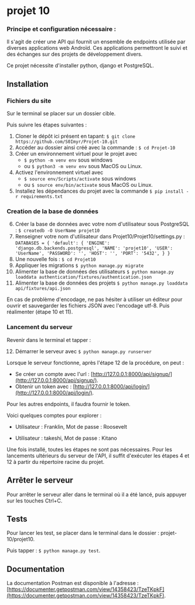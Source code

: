# projet 10


### Principe et configuration nécessaire :
Il s'agit de créer une API qui fournit un ensemble de endpoints utilisée par diverses applications web Androïd. Ces applications permettront le suivi et des échanges sur des projets de développement divers.

Ce projet nécessite d'installer python, django et PostgreSQL.

## Installation
### Fichiers du site
Sur le terminal se placer sur un dossier cible.

Puis suivre les étapes suivantes :
1. Cloner le dépôt ici présent en tapant: `$ git clone https://github.com/S0Imyr/Projet-10.git`
2. Accéder au dossier ainsi créé avec la commande : `$ cd Projet-10`
3. Créer un environnement virtuel pour le projet avec 
    - `$ python -m venv env` sous windows 
    - ou `$ python3 -m venv env` sous MacOS ou Linux.
4. Activez l'environnement virtuel avec 
    - `$ source env/Scripts/activate` sous windows 
    - ou `$ source env/bin/activate` sous MacOS ou Linux.
5. Installez les dépendances du projet avec la commande `$ pip install -r requirements.txt`


### Creation de la base de données

6. Créer la base de données avec votre nom d'utilisateur sous PostgreSQL : `$ createdb -O UserName projet10`
7. Renseigner votre nom d'utilisateur dans Projet10/Projet10/settings.py :
`DATABASES = {
    'default': {
        'ENGINE': 'django.db.backends.postgresql',
        'NAME': 'projet10',
        'USER': 'UserName',
        'PASSWORD': '',
        'HOST': '',
        'PORT': '5432',
    }
}`
8. Une nouvelle fois : `$ cd Projet10`
9. Appliquer les migrations `$ python manage.py migrate`
10. Alimenter la base de données des utilisateurs `$ python manage.py loaddata authentication/fixtures/authentication.json`
11. Alimenter la base de données des projets `$ python manage.py loaddata api/fixtures/api.json`

En cas de problème d'encodage, ne pas hésiter à utiliser un éditeur pour ouvrir et sauvegarder les fichiers JSON avec l'encodage utf-8. Puis réalimenter (étape 10 et 11).

### Lancement du serveur
Revenir dans le terminal et tapper :

12. Démarrer le serveur avec `$ python manage.py runserver`

Lorsque le serveur fonctionne, après l'étape 12 de la procédure, on peut :
 - Se créer un compte avec l'url : [http://127.0.0.1:8000/api/signup/](http://127.0.0.1:8000/api/signup/).
 - Obtenir un token avec : [http://127.0.0.1:8000/api/login/](http://127.0.0.1:8000/api/login/).

Pour les autres endpoints, il faudra fournir le token.

Voici quelques comptes pour explorer :

  - Utilisateur : Franklin, 
  Mot de passe : Roosevelt

  - Utilisateur : takeshi, 
  Mot de passe : Kitano

Une fois installé, toutes les étapes ne sont pas nécessaires. Pour les lancements ultérieurs du serveur de l'API, il suffit d'exécuter les étapes 4 et 12 à partir du répertoire racine du projet.

## Arrêter le serveur

Pour arrêter le serveur aller dans le terminal où il a été lancé, puis appuyer sur les touches Ctrl+C.

## Tests

Pour lancer les test, se placer dans le terminal dans le dossier : projet-10/projet10.

Puis tapper : `$ python manage.py test`.

## Documentation

La documentation Postman est disponible à l'adresse :
[https://documenter.getpostman.com/view/14358423/TzeTKpkF](https://documenter.getpostman.com/view/14358423/TzeTKpkF).